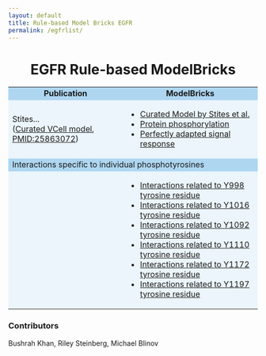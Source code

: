 ```yaml
---
layout: default
title: Rule-based Model Bricks EGFR
permalink: /egfrlist/
---
```


<h1 align="center"> EGFR Rule-based ModelBricks </h1>

<table border-left="15">
<tr>
     <td bgcolor="#AED6F1" align="center"><strong>Publication</strong>
     </td>
     <td bgcolor="#AED6F1" align="center"><strong>ModelBricks</strong>
     </td>
</tr>
<tr>
     <td bgcolor="#EBF5FB" > Stites... <br>
     (<a href="/pages/CM_Stites_EGFR.md/">Curated VCell model</a>, 
      <a href="https://www.ncbi.nlm.nih.gov/pubmed/25863072">PMID:25863072</a>)
     </td>
     <td bgcolor="#EBF5FB">
          <ul>
          <li><a href="/pages/CM_Stites_EGFR.md/"> Curated Model by Stites et al.</a></li>
          <li><a href="/CM_PM25863072_/"> Protein phosphorylation</a></li>
          <li><a href="/CM_PM25863072_MB3/"> Perfectly adapted signal response</a></li>
          </ul>
     </td>
</tr>
<tr>
  <td bgcolor="#AED6F1" colspan="2"> 
  Interactions specific to individual phosphotyrosines
  </td>
</tr>
<tr>
     <td bgcolor="#EBF5FB">
     </td>
     <td bgcolor="#EBF5FB">
          <ul>
          <li><a href="/pages/CM_PM25863072_Y998.md/"> Interactions related to Y998 tyrosine residue </a></li>
          <li><a href="/pages/CM_PM25863072_Y1016.md/"> Interactions related to Y1016 tyrosine residue </a></li>    
          <li><a href="/pages/CM_PM25863072_Y1092.md"> Interactions related to Y1092 tyrosine residue </a></li>  
          <li><a href="/pages/CM_PM25863072_Y1110.md"> Interactions related to Y1110 tyrosine residue </a></li>
          <li><a href="/pages/CM_PM25863072_Y1172.md"> Interactions related to Y1172 tyrosine residue </a></li>     
          <li><a href="/pages/CM_PM25863072_Y1197.md"> Interactions related to Y1197 tyrosine residue </a></li>     
          </ul>
     </td>
</tr>
</table>

### Contributors
Bushrah Khan, Riley Steinberg, Michael Blinov
